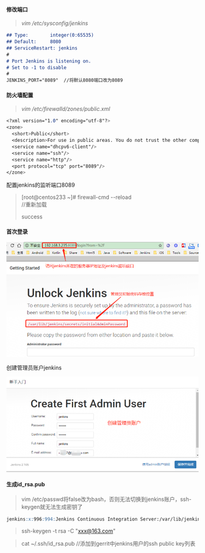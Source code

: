 #### 修改端口

> _vim /etc/sysconfig/jenkins_

```markdown
## Type:        integer(0:65535)
## Default:     8080
## ServiceRestart: jenkins
#
# Port Jenkins is listening on.
# Set to -1 to disable
#
JENKINS_PORT="8089"  //将默认8080端口改为8089
```

#### 防火墙配置

> _vim /etc/firewalld/zones/public.xml_

```css
<?xml version="1.0" encoding="utf-8"?>
<zone>
  <short>Public</short>
  <description>For use in public areas. You do not trust the other computers on networks to not harm your computer. Only selected incoming connections are accepted.</description>
  <service name="dhcpv6-client"/>
  <service name="ssh"/>
  <service name="http"/>
  <port protocol="tcp" port="8089"/>
</zone>
```

配置jenkins的监听端口8089

> \[root@centos233 ~\]\# firewall-cmd --reload  
>    //重新加载
>
> success

#### 首次登录

![](/assets/jenkins/jenkins_login.png)

创建管理员账户jenkins

![](/assets/jenkins/jenkins_create_admin.png)

#### 生成id\_rsa.pub

> vim /etc/passwd将false改为bash，否则无法切换到jenkins账户，ssh-keygen就无法生成密钥了

```markdown
jenkins:x:996:994:Jenkins Continuous Integration Server:/var/lib/jenkins:/bin/false -> bash
```

> ssh-keygen -t rsa -C "xxx@163.com"

> cat ~/.ssh/id\_rsa.pub  //添加到gerrit中jenkins用户的ssh public key列表




